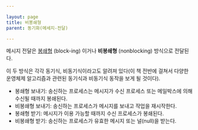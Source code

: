```yaml
---

layout: page
title: 비봉쇄형
parent: 동기화(메세지-전달)

---
```





메시지 전달은 [봉쇄형](봉쇄형.html) (block-ing) 이거나 **비봉쇄형** (nonblocking) 방식으로 전달된다.

이 두 방식은 각각 동기식, 비동기식이라고도 알려져 있다(이 책 전반에 걸쳐서 다양한 운영체제 알고리즘과 관련된 동기식과 비동기식 동작을 보게 될 것이다).

* 봉쇄형 보내기: 송신하는 프로세스는 메시지가 수신 프로세스 또는 메일박스에 의해 수신될 때까지 봉쇄된다.
* 비봉쇄형 보내기: 송신하는 프로세스가 메시지를 보내고 작업을 재시작한다.
* 봉쇄형 받기: 메시지가 이용 가능할 때까지 수신 프로세스가 봉쇄된다.
* 비봉쇄형 받기: 송신하는 프로세스가 유효한 메시지 또는 널(null)을 받는다.